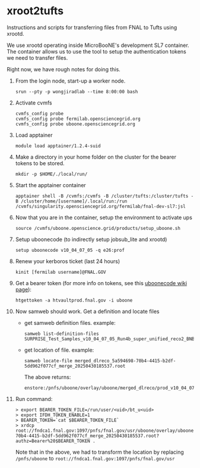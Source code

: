 # xroot2tufts

Instructions and scripts for transferring files from FNAL to Tufts using xrootd.

We use xrootd operating inside MicroBooNE's development SL7 container. 
The container allows us to use the tool to setup the authentication tokens we need to transfer files.

Right now, we have rough notes for doing this.

1. From the login node, start-up a worker node.

   ```
   srun --pty -p wongjiradlab --time 8:00:00 bash
   ```

2. Activate cvmfs

   ```
   cvmfs_config probe
   cvmfs_config probe fermilab.opensciencegrid.org
   cvmfs_config probe uboone.opensciencegrid.org
   ```

3. Load apptainer

   ```
   module load apptainer/1.2.4-suid
   ```

4. Make a directory in your home folder on the cluster for the bearer tokens to be stored.

   ```
   mkdir -p $HOME/./local/run/
   ```

5. Start the apptainer container
   
   ```
   apptainer shell -B /cvmfs:/cvmfs -B /cluster/tufts:/cluster/tufts -B /cluster/home/[username]/.local/run:/run /cvmfs/singularity.opensciencegrid.org/fermilab/fnal-dev-sl7:jsl
   ```

6. Now that you are in the container, setup the environment to activate ups

   ```
   source /cvmfs/uboone.openscience.grid/products/setup_uboone.sh
   ```

7. Setup uboonecode (to indirectly setup jobsub_lite and xrootd)

   ```
   setup uboonecode v10_04_07_05 -q e26:prof
   ```

8. Renew your kerboros ticket (last 24 hours)

   ```
   kinit [fermilab username]@FNAL.GOV
   ```

9. Get a bearer token (for more info on tokens, see this [uboonecode wiki page](https://cdcvs.fnal.gov/redmine/projects/uboonecode/wiki/Token_Authentication)):

   ```
   htgettoken -a htvaultprod.fnal.gov -i uboone   
   ```

10. Now samweb should work. Get a definition and locate files

    * get samweb definition files. example: 
      ```
      samweb list-definition-files SURPRISE_Test_Samples_v10_04_07_05_Run4b_super_unified_reco2_BNB_nu_overlay_reco2_dlreco
      ```
    * get location of file. example: 
      ```
      samweb locate-file merged_dlreco_5a594698-70b4-4415-b2df-5dd962f077cf_merge_20250430185537.root
      ```
      The above returns:
      ```
      enstore:/pnfs/uboone/overlay/uboone/merged_dlreco/prod_v10_04_07_05/SURPRISE_Test_Samples_v10_04_07_05_Run4b_super_unified_reco2_BNB_nu_overlay/reco2/00/01/98/45(3186@fb6628l9)
      ```
   

11. Run command:

    ```
    > export BEARER_TOKEN_FILE=/run/user/<uid>/bt_u<uid>
    > export IFDH_TOKEN_ENABLE=1
    > BEARER_TOKEN=`cat $BEARER_TOKEN_FILE`
    > xrdcp root://fndca1.fnal.gov:1097/pnfs/fnal.gov/usr/uboone/overlay/uboone/merged_dlreco/prod_v10_04_07_05/SURPRISE_Test_Samples_v10_04_07_05_Run4b_super_unified_reco2_BNB_nu_overlay/reco2/00/01/98/45/merged_dlreco_5a594698-70b4-4415-b2df-5dd962f077cf_merge_20250430185537.root?authz=Bearer%20$BEARER_TOKEN .    
    ```
    
    Note that in the above, we had to transform the location by replacing `/pnfs/uboone` to `root://fndca1.fnal.gov:1097/pnfs/fnal.gov/usr`






